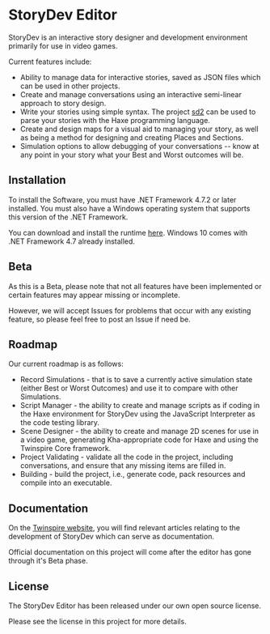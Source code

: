 # StoryDev Editor
StoryDev is an interactive story designer and development environment primarily for use in video games.

Current features include:

 * Ability to manage data for interactive stories, saved as JSON files which can be used in other projects.
 * Create and manage conversations using an interactive semi-linear approach to story design.
 * Write your stories using simple syntax. The project [sd2](https://github.com/storydev/sd2) can be used to parse your stories with the Haxe programming language.
 * Create and design maps for a visual aid to managing your story, as well as being a method for designing and creating Places and Sections.
 * Simulation options to allow debugging of your conversations -- know at any point in your story what your Best and Worst outcomes will be.

## Installation
To install the Software, you must have .NET Framework 4.7.2 or later installed. You must also have a Windows operating system that supports this version of the .NET Framework.

You can download and install the runtime [here](https://dotnet.microsoft.com/download/dotnet-framework/net472). Windows 10 comes with .NET Framework 4.7 already installed.

## Beta
As this is a Beta, please note that not all features have been implemented or certain features may appear missing or incomplete.

However, we will accept Issues for problems that occur with any existing feature, so please feel free to post an Issue if need be.

## Roadmap
Our current roadmap is as follows:

 * Record Simulations - that is to save a currently active simulation state (either Best or Worst Outcomes) and use it to compare with other Simulations.
 * Script Manager - the ability to create and manage scripts as if coding in the Haxe environment for StoryDev using the JavaScript Interpreter as the code testing library.
 * Scene Designer - the ability to create and manage 2D scenes for use in a video game, generating Kha-appropriate code for Haxe and using the Twinspire Core framework.
 * Project Validating - validate all the code in the project, including conversations, and ensure that any missing items are filled in.
 * Building - build the project, i.e., generate code, pack resources and compile into an executable.

## Documentation
On the [Twinspire website](https://twinspirefw.com/), you will find relevant articles relating to the development of StoryDev which can serve as documentation.

Official documentation on this project will come after the editor has gone through it's Beta phase.

## License
The StoryDev Editor has been released under our own open source license.

Please see the license in this project for more details.